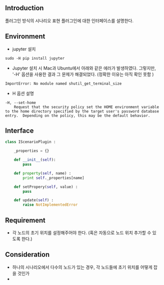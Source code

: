 
## Introduction

플러그인 방식의 시나리오 표현 플러그인에 대한 인터페이스를 설명한다.

## Environment

- jupyter 설치
```
sudo -H pip install jupyter
```
   - Jupyter 설치 시 Mac과 Ubuntu에서 아래와 같은 에러가 발생하였다. 그렇지만,  '-H' 옵션을 사용한 결과 그 문제가 해결되었다. (정확한 이유는 아직 확인 못함 )
```
ImportError: No module named shutil_get_terminal_size
```
   - H 옵션 설명
```
-H, --set-home
    Request that the security policy set the HOME environment variable to the home directory specified by the target user's password database entry.  Depending on the policy, this may be the default behavior.
```

## Interface

```python
class IScenarioPlugin :

    _properties = {}

    def __init__(self):
        pass

    def property(self, name) :
        print self._properties[name]

    def setPropery(self, value) :
        pass

    def update(self) :
        raise NotImplementedError
```

## Requirement

- 각 노드의 초기 위치를 설정해주어야 한다. (혹은 자동으로 노드 위치 추가할 수 있도록 한다.)


## Consideration
- 하나의 시나리오에서 다수의 노드가 있는 경우, 각 노드들에 초기 위치를 어떻게 잡을 것인가
- 